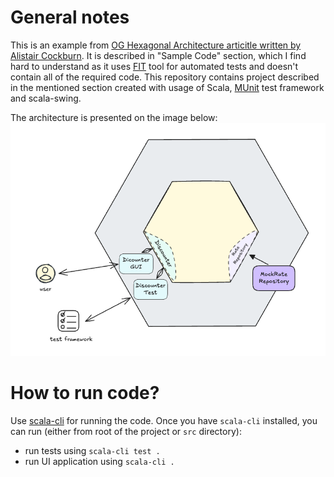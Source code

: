 # General notes
This is an example from [OG Hexagonal Architecture articitle written by Alistair Cockburn](https://alistair.cockburn.us/hexagonal-architecture/). 
It is described in "Sample Code" section, which I find hard to understand as it uses [FIT](https://en.wikipedia.org/wiki/Framework_for_integrated_test) tool for automated tests and doesn't contain all of the required code. 
This repository contains project described in the mentioned section created with usage of Scala, [MUnit](https://scalameta.org/munit/) test framework and scala-swing.

The architecture is presented on the image below:
![](assets/architecture.png)

# How to run code?
Use [scala-cli](https://scala-cli.virtuslab.org/) for running the code. Once you have `scala-cli` installed, you can run (either from root of the project or `src` directory):
* run tests using `scala-cli test .`
* run UI application using `scala-cli .`
